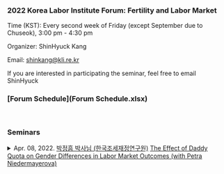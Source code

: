 ### 2022 Korea Labor Institute Forum: Fertility and Labor Market 
Time (KST): Every second week of Friday (except September due to Chuseok), 3:00 pm - 4:30 pm

Organizer: ShinHyuck Kang

Email: shinkang@kli.re.kr

If you are interested in participating the seminar, feel free to email ShinHyuck

### [Forum Schedule](Forum Schedule.xlsx)

<br>

### Seminars
<details>
  <summary markdown="span">Apr. 08, 2022. <font color="blue"><a href="https://sites.google.com/site/econkypark/home/" target="_blank"> 박정흠 박사님 (한국조세재정연구원)</a>
    <a href="https://www.dropbox.com/s/7m3dc3o9bebhz8x/Park_Niedermayerova.pdf?dl=0">The Effect of Daddy Quota on Gender Differences in Labor Market Outcomes (with Petra Niedermayerova)</font></a> 
  </summary>
      
  | **Abstract**          |
  |:---------------------------|
  | This paper studies the impact of a father-specific parental leave policy on labor market outcomes. In 2006, Quebec reformed their parental leave policy to include up to three weeks of paid paternity leave that is not transferable to the mother. Using a state-level difference-in-difference approach, we find that the so-called daddy quota increased the probability of employment for women and decreased the wage of younger men. In a theoretical framework, we show that policy-driven changes in gender norms are consistent with our findings. The results suggest that daddy quota promoted equal opportunities for women in the labor market.
  
  <br>
  
 <details>
  <summary markdown="span">May 13, 2022. <font color="blue"><a href="https://sites.google.com/view/ko-jeehyun" target="_blank"> 고지현 박사님 (한국조세재정연구원)</a>
    TBA
  </summary>
  
  <br>

